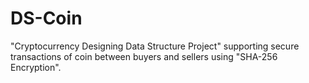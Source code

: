 # DS-Coin
"Cryptocurrency Designing Data Structure Project" supporting secure transactions of coin between buyers and sellers using "SHA-256 Encryption".
